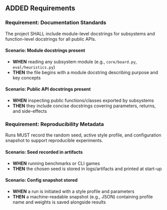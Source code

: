 ## ADDED Requirements
### Requirement: Documentation Standards
The project SHALL include module-level docstrings for subsystems and function-level docstrings for all public APIs.

#### Scenario: Module docstrings present
- **WHEN** reading any subsystem module (e.g., `core/board.py`, `eval/heuristics.py`)
- **THEN** the file begins with a module docstring describing purpose and key concepts

#### Scenario: Public API docstrings present
- **WHEN** inspecting public functions/classes exported by subsystems
- **THEN** they include concise docstrings covering parameters, returns, and side-effects

### Requirement: Reproducibility Metadata
Runs MUST record the random seed, active style profile, and configuration snapshot to support reproducible experiments.

#### Scenario: Seed recorded in artifacts
- **WHEN** running benchmarks or CLI games
- **THEN** the chosen seed is stored in logs/artifacts and printed at start-up

#### Scenario: Config snapshot stored
- **WHEN** a run is initiated with a style profile and parameters
- **THEN** a machine-readable snapshot (e.g., JSON) containing profile name and weights is saved alongside results

